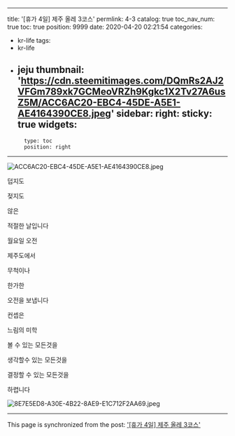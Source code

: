
---
title: '[휴가 4일] 제주 올레 3코스'
permlink: 4-3
catalog: true
toc_nav_num: true
toc: true
position: 9999
date: 2020-04-20 02:21:54
categories:
- kr-life
tags:
- kr-life
- jeju
thumbnail: 'https://cdn.steemitimages.com/DQmRs2AJ2VFGm789xk7GCMeoVRZh9Kgkc1X2Tv27A6usZ5M/ACC6AC20-EBC4-45DE-A5E1-AE4164390CE8.jpeg'
sidebar:
    right:
        sticky: true
widgets:
    -
        type: toc
        position: right
---


![ACC6AC20-EBC4-45DE-A5E1-AE4164390CE8.jpeg](https://cdn.steemitimages.com/DQmRs2AJ2VFGm789xk7GCMeoVRZh9Kgkc1X2Tv27A6usZ5M/ACC6AC20-EBC4-45DE-A5E1-AE4164390CE8.jpeg)


덥지도

젖지도

않은

적절한 날입니다

월요일 오전

제주도에서

무척이나 

한가한

오전을 보냅니다

컨셉은 

느림의 미학

볼 수 있는 모든것을

생각할수 있는 모든것을

결정할 수 있는 모든것을

하렵니다


![8E7E5ED8-A30E-4B22-8AE9-E1C712F2AA69.jpeg](https://cdn.steemitimages.com/DQmUaTNPuSsxS28thA6tN6zwTB8Att951aj2ZPvEqPDrXdX/8E7E5ED8-A30E-4B22-8AE9-E1C712F2AA69.jpeg)

- - -

This page is synchronized from the post: ['[휴가 4일] 제주 올레 3코스'](https://steemit.com/@coreabeforekorea/4-3)
